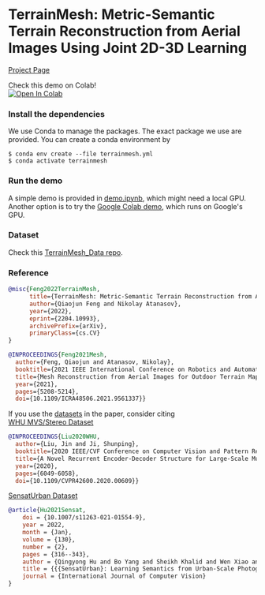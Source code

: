 
# TerrainMesh: Metric-Semantic Terrain Reconstruction from Aerial Images Using Joint 2D-3D Learning

[Project Page](https://acsweb.ucsd.edu/~qif007/TerrainMesh/index.html)

Check this demo on Colab!  
[![Open In Colab](https://colab.research.google.com/assets/colab-badge.svg)](https://colab.research.google.com/drive/1sRMjztDcZaKHfvkV3A2YurW9F4sojoel?usp=sharing)

### Install the dependencies
We use Conda to manage the packages. The exact package we use are provided. You can create a conda environment by
```
$ conda env create --file terrainmesh.yml
$ conda activate terrainmesh
```

### Run the demo
A simple demo is provided in [demo.ipynb](demo.ipynb), which might need a local GPU.  
Another option is to try the [Google Colab demo](https://colab.research.google.com/drive/1sRMjztDcZaKHfvkV3A2YurW9F4sojoel?usp=sharing), which runs on Google's GPU.

### Dataset 
Check this [TerrainMesh_Data repo](https://github.com/FengQiaojun/TerrainMesh_Data).


### Reference 
```bibtex
@misc{Feng2022TerrainMesh,
      title={TerrainMesh: Metric-Semantic Terrain Reconstruction from Aerial Images Using Joint 2D-3D Learning}, 
      author={Qiaojun Feng and Nikolay Atanasov},
      year={2022},
      eprint={2204.10993},
      archivePrefix={arXiv},
      primaryClass={cs.CV}
}
```
```bibtex
@INPROCEEDINGS{Feng2021Mesh,
  author={Feng, Qiaojun and Atanasov, Nikolay},
  booktitle={2021 IEEE International Conference on Robotics and Automation (ICRA)}, 
  title={Mesh Reconstruction from Aerial Images for Outdoor Terrain Mapping Using Joint 2D-3D Learning}, 
  year={2021},
  pages={5208-5214},
  doi={10.1109/ICRA48506.2021.9561337}}
```
If you use the [datasets](https://github.com/FengQiaojun/TerrainMesh_Data) in the paper, consider citing  
[WHU MVS/Stereo Dataset](http://gpcv.whu.edu.cn/data/WHU_MVS_Stereo_dataset.html)
```bibtex
@INPROCEEDINGS{Liu2020WHU,
  author={Liu, Jin and Ji, Shunping},
  booktitle={2020 IEEE/CVF Conference on Computer Vision and Pattern Recognition (CVPR)}, 
  title={A Novel Recurrent Encoder-Decoder Structure for Large-Scale Multi-View Stereo Reconstruction From an Open Aerial Dataset}, 
  year={2020},
  pages={6049-6058},
  doi={10.1109/CVPR42600.2020.00609}}
```
[SensatUrban Dataset](http://point-cloud-analysis.cs.ox.ac.uk/)
```bibtex
@article{Hu2021Sensat,
	doi = {10.1007/s11263-021-01554-9},
	year = 2022,
	month = {Jan},
	volume = {130},
	number = {2},
	pages = {316--343},
	author = {Qingyong Hu and Bo Yang and Sheikh Khalid and Wen Xiao and Niki Trigoni and Andrew Markham},
	title = {{{SensatUrban}: Learning Semantics from Urban-Scale Photogrammetric Point Clouds}},
	journal = {International Journal of Computer Vision}
}
```
